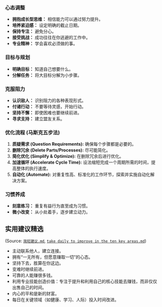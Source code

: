 ### 心态调整

- **拥抱成长型思维：** 相信能力可以通过努力提升。
- **培养紧迫感：** 设定明确的截止日期。
- **保持专注：** 避免分心。
- **接受挑战：** 成功往往在你逃避的工作中。
- **专业精神：** 学会喜欢必须做的事。

### 目标与规划

- **明确目标：** 知道自己想要什么。
- **分解任务：** 将大目标分解为小步骤。

### 克服阻力

- **认识敌人：** 识别阻力的各种表现形式。
- **付诸行动：** 不要等待灵感，开始行动。
- **坚持不懈：** 即使困难也要继续前进。
- **寻求支持：** 建立盟友关系。

### 优化流程 (马斯克五步法)

1. **质疑需求 (Question Requirements):** 确保每个步骤都是必要的。
2. **删除冗余 (Delete Parts/Processes):** 尽可能简化。
3. **简化优化 (Simplify & Optimize):** 在删除冗余后进行优化。
4. **加速循环 (Accelerate Cycle Time):** 设法缩短完成一个周期所需的时间，提高整体的执行速度。
5. **自动化 (Automate):** 对重复性高、标准化的工作环节，探索并实施自动化解决方案。

### 习惯养成

- **刻意练习：** 重复有益行为直至成为习惯。
- **微小改变：** 从小处着手，逐步建立动力。

## 实用建议精选

(Source: [`简短建议.md`](../认知科学/assets/个人发展-人生建议-速查手册.md), [`take daily to improve in the ten key areas.md`](../../2.%20Areas/01认知科学/take%20daily%20to%20improve%20in%20the%20ten%20key%20areas.md))

- 主动联系他人，建立连接。
- 拥有“一无所有，但愿意赚取一切”的心态。
- 坚持下去，胜算在你这边。
- 变难时继续前进。
- 可靠的人能赚很多钱。
- 利用专业技能创造价值：专注于提升和利用自己的核心技能去赚钱，而非仅仅出售自己的时间。
- 内心的平和是新的财富。
- 每日在关键领域（如健康、学习、人际）投入时间改进。
